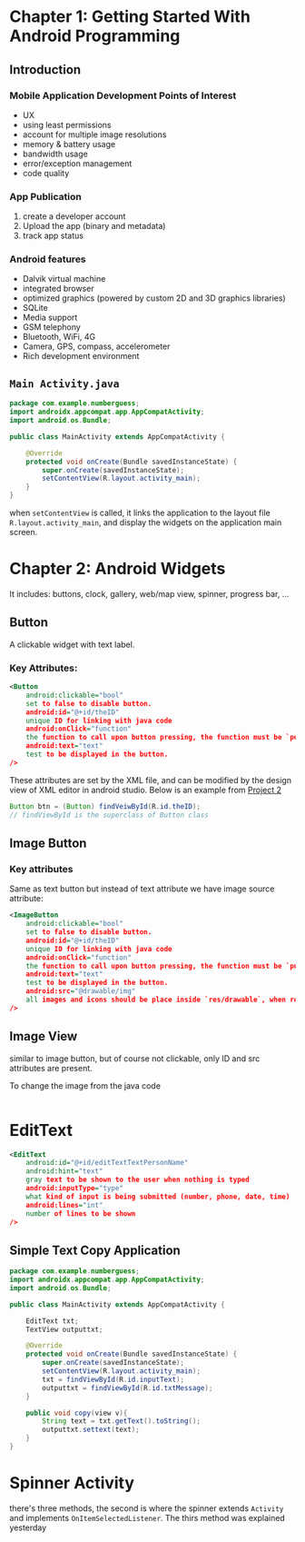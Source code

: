 # Chapter 1: Getting Started With Android Programming

## Introduction

### Mobile Application Development Points of Interest
- UX
- using least permissions
- account for multiple image resolutions
- memory & battery usage
- bandwidth usage
- error/exception management
- code quality

### App Publication
1. create a developer account
2. Upload the app (binary and metadata)
3. track app status

### Android features
- Dalvik virtual machine
- integrated browser 
- optimized graphics (powered by custom 2D and 3D graphics libraries)
- SQLite
- Media support
- GSM telephony
- Bluetooth, WiFi, 4G
- Camera, GPS, compass, accelerometer
- Rich development environment

## `Main Activity.java`
```java
package com.example.numberguess;
import androidx.appcompat.app.AppCompatActivity;
import android.os.Bundle;

public class MainActivity extends AppCompatActivity {

    @Override
    protected void onCreate(Bundle savedInstanceState) {
        super.onCreate(savedInstanceState);
        setContentView(R.layout.activity_main);
    }
}
```
when `setContentView` is called, it links the application to the layout file `R.layout.activity_main`, and display the widgets on the application main screen.
# Chapter 2: Android Widgets
It includes: buttons, clock, gallery, web/map view, spinner, progress bar, ...

## Button
A clickable widget with text label.
### Key Attributes:
```xml
<Button
    android:clickable="bool"
    set to false to disable button.
    android:id="@+id/theID"
    unique ID for linking with java code
    android:onClick="function"
    the function to call upon button pressing, the function must be `public void` and take a view argument
    android:text="text"
    test to be displayed in the button.
/>
```
These attributes are set by the XML file, and can be modified by the design view of XML editor in android studio. Below is an example from [Project 2](./App/Project_2/)
```java
Button btn = (Button) findVeiwById(R.id.theID);
// findViewById is the superclass of Button class
```

## Image Button
### Key attributes
Same as text button but instead of text attribute we have image source attribute:
```xml
<ImageButton
    android:clickable="bool"
    set to false to disable button.
    android:id="@+id/theID"
    unique ID for linking with java code
    android:onClick="function"
    the function to call upon button pressing, the function must be `public void` and take a view argument
    android:text="text"
    test to be displayed in the button.
    android:src="@drawable/img"
    all images and icons should be place inside `res/drawable`, when referencing the image, the extension should be dropped from the image name.
/>
```
## Image View
similar to image button, but of course not clickable, only ID and src attributes are present.


To change the image from the java code
```java

```

# EditText
```xml
<EditText
    android:id="@+id/editTextTextPersonName"
    android:hint="text"
    gray text to be shown to the user when nothing is typed
    android:inputType="type"
    what kind of input is being submitted (number, phone, date, time)
    android:lines="int"
    number of lines to be shown    
/>
```

## Simple Text Copy Application
```java
package com.example.numberguess;
import androidx.appcompat.app.AppCompatActivity;
import android.os.Bundle;

public class MainActivity extends AppCompatActivity {

    EditText txt;
    TextView outputtxt;

    @Override
    protected void onCreate(Bundle savedInstanceState) {
        super.onCreate(savedInstanceState);
        setContentView(R.layout.activity_main);
        txt = findViewById(R.id.inputText);
        outputtxt = findViewById(R.id.txtMessage);
    }

    public void copy(view v){
        String text = txt.getText().toString();
        outputtxt.settext(text);
    }
}
```

# Spinner Activity

there's three methods, the second is where the spinner extends `Activity` and implements `OnItemSelectedListener`.
The thirs method was explained yesterday